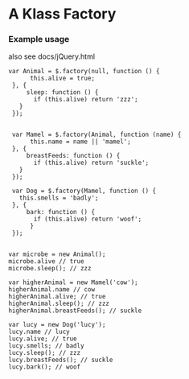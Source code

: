 # A Klass Factory 

### Example usage
also see docs/jQuery.html

	var Animal = $.factory(null, function () {
		  this.alive = true;
	 }, {
		 sleep: function () {
		   if (this.alive) return 'zzz';
	   }
	 });


	 var Mamel = $.factory(Animal, function (name) {
		  this.name = name || 'mamel';
	 }, {
		 breastFeeds: function () {
		   if (this.alive) return 'suckle';
	   }
	 });

	 var Dog = $.factory(Mamel, function () {
	   this.smells = 'badly';
	 }, {
		 bark: function () {
		   if (this.alive) return 'woof';
		  }
	 });


	var microbe = new Animal();
	microbe.alive // true
	microbe.sleep(); // zzz

	var higherAnimal = new Mamel('cow');
	higherAnimal.name // cow
	higherAnimal.alive; // true
	higherAnimal.sleep(); // zzz
	higherAnimal.breastFeeds(); // suckle

	var lucy = new Dog('lucy');
	lucy.name // lucy
	lucy.alive; // true
	lucy.smells; // badly
	lucy.sleep(); // zzz
	lucy.breastFeeds(); // suckle
	lucy.bark(); // woof


